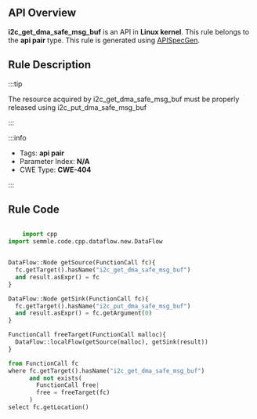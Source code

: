 ---
---


## API Overview
**i2c_get_dma_safe_msg_buf** is an API in **Linux kernel**. This rule belongs to the **api pair** type. This rule is generated using [APISpecGen](../../tools/APISpecGen).
## Rule Description

:::tip

The resource acquired by i2c_get_dma_safe_msg_buf must be properly released using i2c_put_dma_safe_msg_buf

:::

:::info

- Tags: **api pair**
- Parameter Index: **N/A**
- CWE Type: **CWE-404**

:::

## Rule Code
```python

    import cpp
import semmle.code.cpp.dataflow.new.DataFlow


DataFlow::Node getSource(FunctionCall fc){
  fc.getTarget().hasName("i2c_get_dma_safe_msg_buf")
  and result.asExpr() = fc
}

DataFlow::Node getSink(FunctionCall fc){
  fc.getTarget().hasName("i2c_put_dma_safe_msg_buf")
  and result.asExpr() = fc.getArgument(0)
}

FunctionCall freeTarget(FunctionCall malloc){
  DataFlow::localFlow(getSource(malloc), getSink(result))
}

from FunctionCall fc
where fc.getTarget().hasName("i2c_get_dma_safe_msg_buf")
      and not exists(
        FunctionCall free| 
        free = freeTarget(fc)
      )
select fc.getLocation()

    
```
